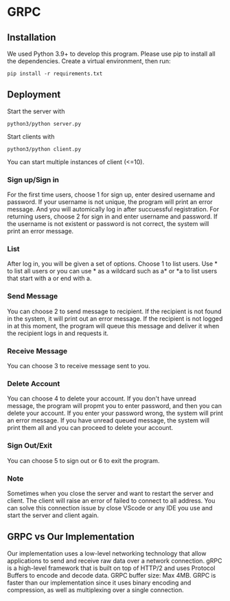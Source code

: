 # GRPC 

## Installation 

We used Python 3.9+ to develop this program. Please use pip to install all the dependencies. Create a virtual environment, then run:

```
pip install -r requirements.txt
```
## Deployment 

Start the server with 
```
python3/python server.py
```
Start clients with 
```
python3/python client.py
```
You can start multiple instances of client (<=10). 

### Sign up/Sign in
For the first time users, choose 1 for sign up, enter desired username and password. 
If your username is not unique, the program will print an error message. And you will automically log in after succuessful registration. 
For returning users, choose 2 for sign in and enter username and password. If the username is not existent or password is not correct, the system will print an error message.  

### List
After log in, you will be given a set of options. Choose 1 to list users. Use * to list all users or you can use * as a wildcard such as a* or *a to list users that start with a or end with a. 

### Send Message
You can choose 2 to send message to recipient. If the recipient is not found in the system, it will print out an error message. If the recipient is not logged in at this moment, the program will queue this message and deliver it when the recipient logs in and requests it. 

### Receive Message
You can choose 3 to receive message sent to you. 

### Delete Account 
You can choose 4 to delete your account. If you don't have unread message, the program will propmt you to enter password, and then you can delete your account. If you enter your password wrong, the system will print an error message. If you have unread queued message, the system will print them all and you can proceed to delete your account. 

### Sign Out/Exit
You can choose 5 to sign out or 6 to exit the program. 

### Note 
Sometimes when you close the server and want to restart the server and client. The client will raise an error of failed to connect to all address. 
You can solve this connection issue by close VScode or any IDE you use and start the server and client again. 

## GRPC vs Our Implementation
Our implementation uses a low-level networking technology that allow applications to send and receive raw data over a network connection. gRPC is a high-level framework that is built on top of HTTP/2 and uses Protocol Buffers to encode and decode data. GRPC buffer size: Max 4MB. GRPC is faster than our implementation since it uses binary encoding and compression, as well as multiplexing over a single connection.


